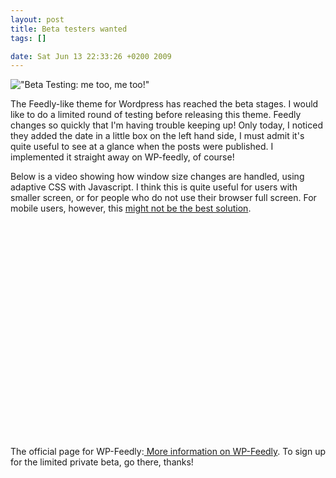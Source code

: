 ```yaml
--- 
layout: post
title: Beta testers wanted
tags: []

date: Sat Jun 13 22:33:26 +0200 2009
---
```


!["Beta Testing: me too, me too!"](http://jfoucher.com/uploads/2009/06/crashtestzombie.jpg)

The Feedly-like theme for Wordpress has reached the beta stages. I would like to do a limited round of testing before releasing this theme. Feedly changes so quickly that I'm having trouble keeping up! Only today, I noticed they added the date in a little box on the left hand side, I must admit it's quite useful to see at a glance when the posts were published. I implemented it straight away on WP-feedly, of course!

Below is a video showing how window size changes are handled, using adaptive CSS with Javascript. I think this is quite useful for users with smaller screen, or for people who do not use their browser full screen. For mobile users, however, this <a href="http://weblogtoolscollection.com/archives/2009/06/12/should-you-use-a-mobile-wordpress-plugin/#comment-1268792">might not be the best solution</a>.

<object classid="clsid:d27cdb6e-ae6d-11cf-96b8-444553540000" width="425" height="344" codebase="http://download.macromedia.com/pub/shockwave/cabs/flash/swflash.cab#version=6,0,40,0"><param name="allowFullScreen" value="true" /><param name="allowscriptaccess" value="always" /><param name="src" value="http://www.youtube.com/v/Lhdm4Vtho_w&amp;hl=fr&amp;fs=1&amp;" /><param name="allowfullscreen" value="true" /><embed type="application/x-shockwave-flash" width="425" height="344" src="http://www.youtube.com/v/Lhdm4Vtho_w&amp;hl=fr&amp;fs=1&amp;" allowscriptaccess="always" allowfullscreen="true"></embed></object>

The official page for WP-Feedly:<a href="http://jfoucher.com/wp-feedly"> More information on WP-Feedly</a>. To sign up for the limited private beta, go there, thanks!
